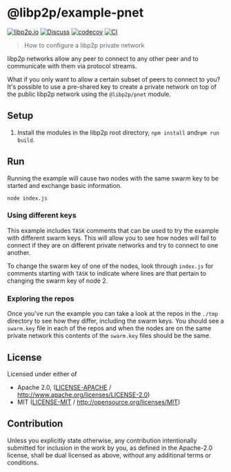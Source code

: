 # @libp2p/example-pnet

[![libp2p.io](https://img.shields.io/badge/project-libp2p-yellow.svg?style=flat-square)](http://libp2p.io/)
[![Discuss](https://img.shields.io/discourse/https/discuss.libp2p.io/posts.svg?style=flat-square)](https://discuss.libp2p.io)
[![codecov](https://img.shields.io/codecov/c/github/libp2p/js-libp2p-examples.svg?style=flat-square)](https://codecov.io/gh/libp2p/js-libp2p-examples)
[![CI](https://img.shields.io/github/actions/workflow/status/libp2p/js-libp2p-examples/ci.yml?branch=main\&style=flat-square)](https://github.com/libp2p/js-libp2p-examples/actions/workflows/ci.yml?query=branch%3Amain)

> How to configure a libp2p private network

libp2p networks allow any peer to connect to any other peer and to communicate
with them via protocol streams.

What if you only want to allow a certain subset of peers to connect to you? It's
possible to use a pre-shared key to create a private network on top of the
public libp2p network using the `@libp2p/pnet` module.

## Setup

1. Install the modules in the libp2p root directory, `npm install` and`npm run build`.

## Run

Running the example will cause two nodes with the same swarm key to be started
and exchange basic information.

```
node index.js
```

### Using different keys

This example includes `TASK` comments that can be used to try the example with
different swarm keys. This will allow you to see how nodes will fail to connect
if they are on different private networks and try to connect to one another.

To change the swarm key of one of the nodes, look through `index.js` for
comments starting with `TASK` to indicate where lines are that pertain to
changing the swarm key of node 2.

### Exploring the repos

Once you've run the example you can take a look at the repos in the `./tmp`
directory to see how they differ, including the swarm keys. You should see a
`swarm.key` file in each of the repos and when the nodes are on the same private
network this contents of the `swarm.key` files should be the same.

## License

Licensed under either of

- Apache 2.0, ([LICENSE-APACHE](LICENSE-APACHE) / <http://www.apache.org/licenses/LICENSE-2.0>)
- MIT ([LICENSE-MIT](LICENSE-MIT) / <http://opensource.org/licenses/MIT>)

## Contribution

Unless you explicitly state otherwise, any contribution intentionally submitted for inclusion in the work by you, as defined in the Apache-2.0 license, shall be dual licensed as above, without any additional terms or conditions.
